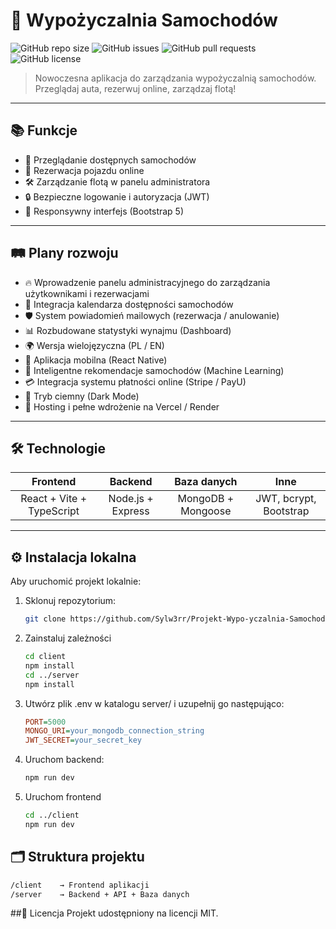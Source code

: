 # 🚗 Wypożyczalnia Samochodów

![GitHub repo size](https://img.shields.io/github/repo-size/Sylw3rr/Projekt-Wypo-yczalnia-Samochod-w)
![GitHub issues](https://img.shields.io/github/issues/Sylw3rr/Projekt-Wypo-yczalnia-Samochod-w)
![GitHub pull requests](https://img.shields.io/github/issues-pr/Sylw3rr/Projekt-Wypo-yczalnia-Samochod-w)
![GitHub license](https://img.shields.io/github/license/Sylw3rr/Projekt-Wypo-yczalnia-Samochod-w)

> Nowoczesna aplikacja do zarządzania wypożyczalnią samochodów. Przeglądaj auta, rezerwuj online, zarządzaj flotą!

---

## 📚 Funkcje

- 🔎 Przeglądanie dostępnych samochodów
- 🛒 Rezerwacja pojazdu online
- 🛠️ Zarządzanie flotą w panelu administratora
- 🔒 Bezpieczne logowanie i autoryzacja (JWT)
- 📱 Responsywny interfejs (Bootstrap 5)

---

## 🛤️ Plany rozwoju

- 🔥 Wprowadzenie panelu administracyjnego do zarządzania użytkownikami i rezerwacjami
- 📅 Integracja kalendarza dostępności samochodów
- 🛡️ System powiadomień mailowych (rezerwacja / anulowanie)
- 📊 Rozbudowane statystyki wynajmu (Dashboard)
- 🌍 Wersja wielojęzyczna (PL / EN)
- 📱 Aplikacja mobilna (React Native)
- 🧠 Inteligentne rekomendacje samochodów (Machine Learning)
- 💳 Integracja systemu płatności online (Stripe / PayU)
- 🌟 Tryb ciemny (Dark Mode)
- 🚀 Hosting i pełne wdrożenie na Vercel / Render

---

## 🛠️ Technologie

| Frontend | Backend | Baza danych | Inne |
| :---: | :---: | :---: | :---: |
| React + Vite + TypeScript | Node.js + Express | MongoDB + Mongoose | JWT, bcrypt, Bootstrap |

---

## ⚙️ Instalacja lokalna

Aby uruchomić projekt lokalnie:

1. Sklonuj repozytorium:

   ```bash
   git clone https://github.com/Sylw3rr/Projekt-Wypo-yczalnia-Samochod-w.git
   ```
2. Zainstaluj zależności
   ```bash
   cd client
   npm install
   cd ../server
   npm install
   ```
3. Utwórz plik .env w katalogu server/ i uzupełnij go następująco:
    ```ini
   PORT=5000
   MONGO_URI=your_mongodb_connection_string
   JWT_SECRET=your_secret_key
   ```
4. Uruchom backend:
    ```bash
   npm run dev
   ```
5. Uruchom frontend
    ```bash
   cd ../client
   npm run dev
   ```
## 🗂️ Struktura projektu
   ```bash
   /client    → Frontend aplikacji
   /server    → Backend + API + Baza danych
   ```
##📝 Licencja
Projekt udostępniony na licencji MIT.





   
